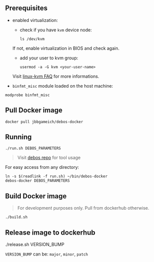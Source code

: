 Prerequisites
-------------

* enabled virtualization:

  - check if you have `kvm` device node:

    ```
    ls /dev/kvm
    ```

  If not, enable virtualization in BIOS and check again.

  - add your user to kvm group:

    ```
    usermod -a -G kvm <your-user-name>
    ```

   Visit [linux-kvm FAQ](https://www.linux-kvm.org/page/FAQ) for more informations.

* `binfmt_misc` module loaded on the host machine:

```
modprobe binfmt_misc
```

Pull Docker image
-----------------

```
docker pull jbbgameich/debos-docker
```

Running
-------

```
./run.sh DEBOS_PARAMETERS
```

> Visit [debos repo](https://github.com/go-debos/debos) for tool usage

For easy access from any directory:

```
ln -s $(readlink -f run.sh) ~/bin/debos-docker
debos-docker DEBOS_PARAMETERS
```

Build Docker image
------------------

> For development purposes only. Pull from dockerhub otherwise.

```
./build.sh
```

Release image to dockerhub
--------------------------

./release.sh VERSION_BUMP

`VERSION_BUMP` can be: `major`, `minor`, `patch`
